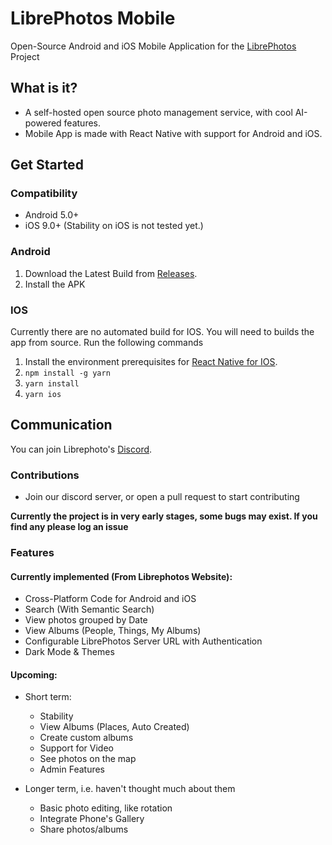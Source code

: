 <!-- ![GitHub contributors](https://img.shields.io/github/contributors/akshay9/librephotos-mobile) -->


# LibrePhotos Mobile

Open-Source Android and iOS Mobile Application for the [LibrePhotos](https://github.com/LibrePhotos/librephotos) Project

## What is it?

- A self-hosted open source photo management service, with cool AI-powered features.
- Mobile App is made with React Native with support for Android and iOS.


## Get Started

### Compatibility
- Android 5.0+
- iOS 9.0+ (Stability on iOS is not tested yet.)

### Android

1. Download the Latest Build from [Releases](https://github.com/akshay9/librephotos-mobile/releases).
2. Install the APK

### IOS
Currently there are no automated build for IOS. You will need to builds the app from source.
Run the following commands
1. Install the environment prerequisites for [React Native for IOS](https://reactnative.dev/docs/environment-setup).
2. `npm install -g yarn`
3. `yarn install`
4. `yarn ios`

## Communication
You can join Librephoto's [Discord](https://discord.gg/xwRvtSDGWb).

### Contributions
- Join our discord server, or open a pull request to start contributing

**Currently the project is in very early stages, some bugs may exist. If you find any please log an issue**

### Features

#### Currently implemented (From Librephotos Website):
  
  - Cross-Platform Code for Android and iOS
  - Search (With Semantic Search)
  - View photos grouped by Date
  - View Albums (People, Things, My Albums)
  - Configurable LibrePhotos Server URL with Authentication
  - Dark Mode & Themes
  
#### Upcoming:
  - Short term:
    - Stability
    - View Albums (Places, Auto Created) 
    - Create custom albums
    - Support for Video
    - See photos on the map
    - Admin Features

  - Longer term, i.e. haven't thought much about them
    - Basic photo editing, like rotation
    - Integrate Phone's Gallery
    - Share photos/albums



